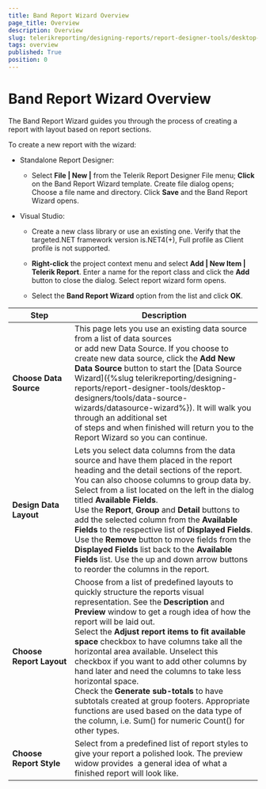 ```yaml
---
title: Band Report Wizard Overview
page_title: Overview 
description: Overview
slug: telerikreporting/designing-reports/report-designer-tools/desktop-designers/tools/report-wizards/band-report-wizard/overview
tags: overview
published: True
position: 0
---
```

<style>
table th:first-of-type {
    width: 25%;
}
table th:nth-of-type(2) {
    width: 75%;
}
</style>

# Band Report Wizard Overview

The Band Report Wizard guides you through the process of creating a report with layout based on report sections.

To create a new report with the wizard: 

* Standalone Report Designer: 

   + Select __File | New |__ from the Telerik Report Designer File menu; __Click__ on the Band Report Wizard template. Create file dialog opens; Choose a file name and directory. Click __Save__ and the Band Report Wizard opens. 

* Visual Studio:           

   + Create a new class library or use an existing one. Verify that the targeted.NET framework version is.NET4(+), Full profile as Client profile is not supported. 

   + __Right-click__ the project context menu and select __Add | New Item | Telerik Report__. Enter a name for the report class and click the __Add__ button to close the dialog. Select report wizard form opens. 

   + Select the __Band Report Wizard__ option from the list and click __OK__. 


|  __Step__ |  __Description__ |
| ------ | ------ |
| __Choose Data Source__ |This page lets you use an existing data source from a list of data sources<br/> or add new Data Source. If you choose to create new data source, click the __Add New Data Source__ button to start the [Data Source Wizard]({%slug telerikreporting/designing-reports/report-designer-tools/desktop-designers/tools/data-source-wizards/datasource-wizard%}). It will walk you through an additional set<br/> of steps and when finished will return you to the Report Wizard so you can continue.|
| __Design Data Layout__ |Lets you select data columns from the data source and have them placed in the report heading and the detail sections of the report. You can also choose columns to group data by.<br/> Select from a list located on the left in the dialog titled __Available Fields__.<br/> Use the __Report__, __Group__ and __Detail__ buttons to add the selected column from the __Available Fields__ to the respective list of __Displayed Fields__.<br/> Use the __Remove__ button to move fields from the __Displayed Fields__ list back to the __Available Fields__ list. Use the up and down arrow buttons to reorder the columns in the report. |
| __Choose Report Layout__ |Choose from a list of predefined layouts to quickly structure the reports visual representation. See the __Description__ and __Preview__ window to get a rough idea of how the report will be laid out.<br/> Select the __Adjust report items to fit available space__ checkbox to have columns take all the horizontal area available. Unselect this checkbox if you want to add other columns by hand later and need the columns to take less horizontal space.<br/> Check the __Generate sub-totals__ to have subtotals created at group footers. Appropriate functions are used based on the data type of the column, i.e. Sum() for numeric Count() for other types.|
| __Choose Report Style__ |Select from a predefined list of report styles to give your report a polished look. The preview widow provides  a general idea of what a finished report will look like.|

